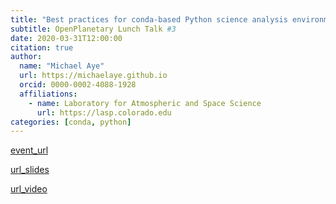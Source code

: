 ```yaml
---
title: "Best practices for conda-based Python science analysis environments"
subtitle: OpenPlanetary Lunch Talk #3
date: 2020-03-31T12:00:00
citation: true
author: 
  name: "Michael Aye"
  url: https://michaelaye.github.io
  orcid: 0000-0002-4088-1928
  affiliations: 
    - name: Laboratory for Atmospheric and Space Science
      url: https://lasp.colorado.edu
categories: [conda, python]
---
```

[event_url](https://forum.openplanetary.org/t/op-lunch-talk-3/243)

[url_slides](conda_talk_OpenPlanetary.pdf)

[url_video](https://www.youtube.com/watch?v=zL65J9c5_KU)
